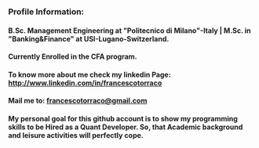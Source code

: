 ### Profile Information:
#### B.Sc. Management Engineering at "Politecnico di Milano"-Italy | M.Sc. in "Banking&Finance" at USI-Lugano-Switzerland. 
#### Currently Enrolled in the CFA program.
#### To know more about me  check my linkedin Page: http://www.linkedin.com/in/francescotorraco
#### Mail me to: francescotorraco@gmail.com


#### My personal goal for this github account is to show my programming skills to be Hired as a Quant Developer. So, that Academic background and leisure activities will perfectly cope.  

###

